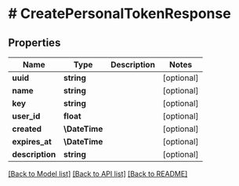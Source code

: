 # # CreatePersonalTokenResponse

## Properties

Name | Type | Description | Notes
------------ | ------------- | ------------- | -------------
**uuid** | **string** |  | [optional]
**name** | **string** |  | [optional]
**key** | **string** |  | [optional]
**user_id** | **float** |  | [optional]
**created** | **\DateTime** |  | [optional]
**expires_at** | **\DateTime** |  | [optional]
**description** | **string** |  | [optional]

[[Back to Model list]](../../README.md#models) [[Back to API list]](../../README.md#endpoints) [[Back to README]](../../README.md)
